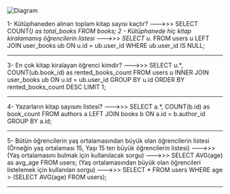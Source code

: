 ![Diagram](https://github.com/mehmetali3838/elibrary/assets/147253627/1372894b-33f9-49b3-b199-16db4ff03bb7)



1- Kütüphaneden alınan toplam kitap sayısı kaçtır? --->>>
SELECT COUNT(*) as total_books FROM books;
2 - Kütüphanede hiç kitap kiralamamış öğrencilerin listesi --->>>
SELECT u.* FROM users u
LEFT JOIN user_books ub ON u.id = ub.user_id
WHERE ub.user_id IS NULL;
*******************************************************
3- En çok kitap kiralayan öğrenci kimdir? --->>>
SELECT u.*, COUNT(ub.book_id) as rented_books_count
FROM users u
INNER JOIN user_books ub ON u.id = ub.user_id
GROUP BY u.id
ORDER BY rented_books_count DESC
LIMIT 1;
*******************************************************
4- Yazarların kitap sayısını listesi? --->>>
SELECT a.*, COUNT(b.id) as book_count
FROM authors a
LEFT JOIN books b ON a.id = b.author_id
GROUP BY a.id;
*******************************************************
5- Bütün öğrencilerin yaş ortalamasından büyük olan öğrencilerin listesi (Örneğin yaş ortalaması 15, Yaşı 15 ten büyük öğrencilerin listesi) --->>>
(Yaş ortalamasını bulmak için kullanılacak sorgu) --->>>
SELECT AVG(age) as avg_age FROM users;
(Yaş ortalamasından büyük olan öğrencileri listelemek için kullanılan sorgu) --->>>
SELECT * FROM users WHERE age > (SELECT AVG(age) FROM users);
*******************************************************

